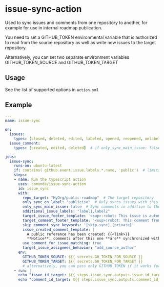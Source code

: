 # issue-sync-action

Used to sync issues and comments from one repository to another, for example for use in internal roadmap publication.

You need to set a GITHUB_TOKEN environmental variable that is authorized to read from the source repository as well as write new issues to the target repository. 

Alternatively, you can set two separate environment variables GITHUB_TOKEN_SOURCE and GITHUB_TOKEN_TARGET

## Usage

See the list of supported options in `action.yml`
 
## Example

```yml
---
name: issue-sync

on:
  issues:
    types: [closed, deleted, edited, labeled, opened, reopened, unlabeled]
  issue_comment:
    types: [created, edited, deleted]  # if only_sync_main_issue: false

jobs:
  issue-sync:
    runs-on: ubuntu-latest
    if: contains( github.event.issue.labels.*.name, 'public')  # limits this workflow to only run on issues and comments with the label, cost saving measure
    steps:
    - name: Run the typescript action
      uses: camunda/issue-sync-action
      id: issue_sync
      with:
        repo_target: "MyOrg/public-roadmap"  # The target repository
        only_sync_on_label: "publicise"  # Only syncs issues with this label set
        only_sync_main_issue: false  # Sync comments in addition to the issue
        additional_issue_labels: "label1,label2"
        target_issue_footer_template: '<sup>:robot: This issue is automatically synced from: [source]({{<link>}})</sup>'
        target_comment_footer_template: '<sup>:robot: This comment from {{<author>}} is automatically synced from: [source]({{<link>}})</sup>'
        skip_comment_sync_keywords: '[skip-sync],[private]'
        issue_created_comment_template: |
          A public reference has been created: {{<link>}}
          **Notice**: comments after this one **are** synchronized with the public copy of the issue.
        use_comment_for_issue_matching: true
        target_issue_assignees_behavior: "add_source_author"
      env:
        GITHUB_TOKEN_SOURCE: ${{ secrets.GH_TOKEN_FOR_SOURCE }}
        GITHUB_TOKEN_TARGET: ${{ secrets.GH_TOKEN_FOR_TARGET }}
        # alternatively, you can pass only GITHUB_TOKEN if it works for both source and target 
    - run: |
      echo "issue_id_target: ${{ steps.issue_sync.outputs.issue_id_target }}"
      echo "comment_id_target: ${{ steps.issue_sync.outputs.comment_id_target }}"
```
